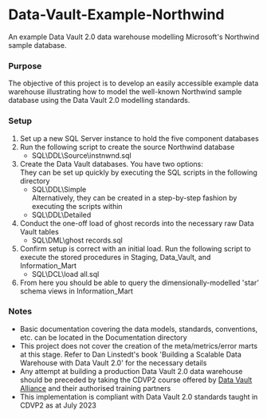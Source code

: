 # Data-Vault-Example-Northwind

An example Data Vault 2.0 data warehouse modelling Microsoft's Northwind sample database.


### Purpose

The objective of this project is to develop an easily accessible example data warehouse illustrating how to model the well-known Northwind sample database using the Data Vault 2.0 modelling standards.


### Setup

1. Set up a new SQL Server instance to hold the five component databases
2. Run the following script to create the source Northwind database
	* SQL\DDL\Source\instnwnd.sql
3. Create the Data Vault databases. You have two options:  
	They can be set up quickly by executing the SQL scripts in the following directory  
	* SQL\DDL\Simple  
	Alternatively, they can be created in a step-by-step fashion by executing the scripts within  
	* SQL\DDL\Detailed  
4. Conduct the one-off load of ghost records into the necessary raw Data Vault tables
	* SQL\DML\ghost records.sql
5. Confirm setup is correct with an initial load. Run the following script to execute the stored procedures in Staging, Data_Vault, and Information_Mart
	* SQL\DCL\load all.sql
6. From here you should be able to query the dimensionally-modelled 'star' schema views in Information_Mart


### Notes

- Basic documentation covering the data models, standards, conventions, etc. can be located in the Documentation directory
- This project does not cover the creation of the meta/metrics/error marts at this stage. Refer to Dan Linstedt's book 'Building a Scalable Data Warehouse with Data Vault 2.0' for the necessary details
- Any attempt at building a production Data Vault 2.0 data warehouse should be preceded by taking the CDVP2 course offered by [Data Vault Alliance](https://datavaultalliance.com/) and their authorised training partners
- This implementation is compliant with Data Vault 2.0 standards taught in CDVP2 as at July 2023